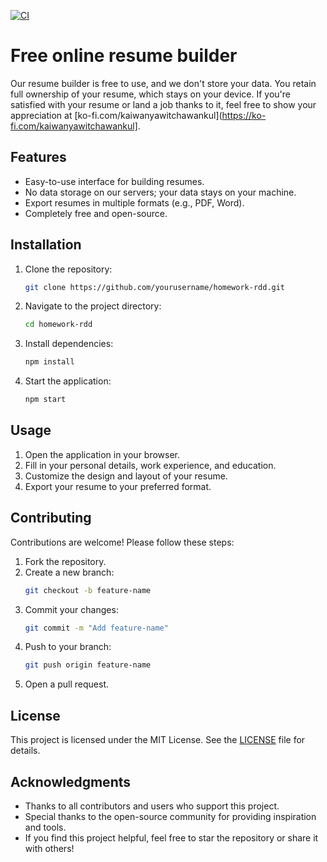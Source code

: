 [![CI](https://github.com/kaiwanyawit-chawankul/homework-rdd/actions/workflows/ci.yml/badge.svg)](https://github.com/kaiwanyawit-chawankul/homework-rdd/actions/workflows/ci.yml)

# Free online resume builder

Our resume builder is free to use, and we don't store your data. You retain full ownership of your resume, which stays on your device. If you're satisfied with your resume or land a job thanks to it, feel free to show your appreciation at [ko-fi.com/kaiwanyawitchawankul](https://ko-fi.com/kaiwanyawitchawankul].

## Features

- Easy-to-use interface for building resumes.
- No data storage on our servers; your data stays on your machine.
- Export resumes in multiple formats (e.g., PDF, Word).
- Completely free and open-source.

## Installation

1. Clone the repository:
   ```bash
   git clone https://github.com/yourusername/homework-rdd.git
   ```
2. Navigate to the project directory:
   ```bash
   cd homework-rdd
   ```
3. Install dependencies:
   ```bash
   npm install
   ```
4. Start the application:
   ```bash
   npm start
   ```

## Usage

1. Open the application in your browser.
2. Fill in your personal details, work experience, and education.
3. Customize the design and layout of your resume.
4. Export your resume to your preferred format.

## Contributing

Contributions are welcome! Please follow these steps:

1. Fork the repository.
2. Create a new branch:
   ```bash
   git checkout -b feature-name
   ```
3. Commit your changes:
   ```bash
   git commit -m "Add feature-name"
   ```
4. Push to your branch:
   ```bash
   git push origin feature-name
   ```
5. Open a pull request.

## License

This project is licensed under the MIT License. See the [LICENSE](LICENSE) file for details.

## Acknowledgments

- Thanks to all contributors and users who support this project.
- Special thanks to the open-source community for providing inspiration and tools.
- If you find this project helpful, feel free to star the repository or share it with others!
